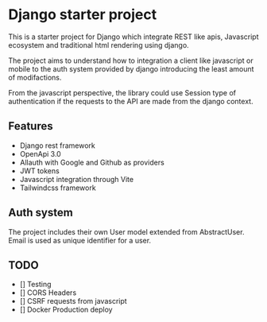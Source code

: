 # Django starter project

This is a starter project for Django which integrate REST like apis, Javascript ecosystem and traditional html rendering using django. 

The project aims to understand how to integration a client like javascript or mobile to the auth system provided by django introducing the least amount of modifactions. 

From the javascript perspective, the library could use Session type of authentication if the requests to the API are made from the django context.

## Features

- Django rest framework
- OpenApi 3.0
- Allauth with Google and Github as providers
- JWT tokens
- Javascript integration through Vite
- Tailwindcss framework


## Auth system

The project includes their own User model extended from AbstractUser. 
Email is used as unique identifier for a user.


## TODO

- [] Testing
- [] CORS Headers
- [] CSRF requests from javascript
- [] Docker Production deploy



